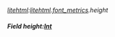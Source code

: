_[litehtml](../../modules/litehtml/litehtml-module.md):[litehtml](../../modules/litehtml/litehtml-module.md).[font\_metrics](../../modules/litehtml/litehtml-font_metrics.md).height_
##### Field height:[Int](../../modules/wonkey/wonkey-types-int.md)
